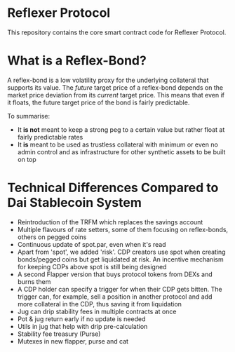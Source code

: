# Reflexer Protocol

This repository contains the core smart contract code for Reflexer Protocol.

# What is a Reflex-Bond?

A reflex-bond is a low volatility proxy for the underlying collateral that supports its value. The _future_ target price of a reflex-bond depends on the market price deviation from its _current_ target price. This means that even if it floats, the future target price of the bond is fairly predictable.

To summarise:

- It __is not__ meant to keep a strong peg to a certain value but rather float at fairly predictable rates
- It __is__ meant to be used as trustless collateral with minimum or even no admin control and as infrastructure for other synthetic assets to be built on top

# Technical Differences Compared to Dai Stablecoin System

- Reintroduction of the TRFM which replaces the savings account
- Multiple flavours of rate setters, some of them focusing on reflex-bonds, others on pegged coins
- Continuous update of spot.par, even when it's read
- Apart from 'spot', we added 'risk'. CDP creators use spot when creating bonds/pegged coins but get liquidated at risk. An incentive mechanism for keeping CDPs above spot is still being designed
- A second Flapper version that buys protocol tokens from DEXs and burns them
- A CDP holder can specify a trigger for when their CDP gets bitten. The trigger can, for example, sell a position in another protocol and add more collateral in the CDP, thus saving it from liquidation
- Jug can drip stability fees in multiple contracts at once
- Pot & jug return early if no update is needed
- Utils in jug that help with drip pre-calculation
- Stability fee treasury (Purse)
- Mutexes in new flapper, purse and cat
